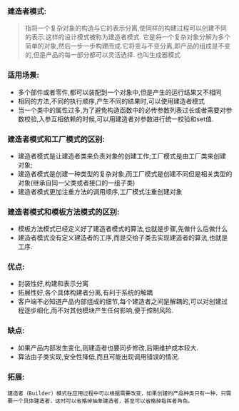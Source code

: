 ### 建造者模式:
> 指将一个复杂对象的构造与它的表示分离,使同样的构建过程可以创建不同的表示.这样的设计模式被称为建造者模式.
> 它是将一个复杂对象分解为多个简单的对象,然后一步一步构建而成.它将变与不变分离,即产品的组成是不变的,但是产品的每一部分都可以灵活选择.
> 也叫生成器模式

###  适用场景:
- 多个部件或者零件,都可以装配到一个对象中,但是产生的运行结果又不相同
- 相同的方法,不同的执行顺序,产生不同的结果时,可以使用建造者模式
- 当一个类中的属性过多,为了避免构造函数中的必传参数列表过长或者需要对参数校验,入参互相依赖的时候,可以用建造者对参数进行统一校验和set值.

### 建造者模式和工厂模式的区别:
- 建造者模式是让建造者类来负责对象的创建工作;工厂模式是由工厂类来创建对象;
- 建造者模式是创建一种类型的复杂对象,而工厂模式是创建不同但是相关类型的对象(继承自同一父类或者接口的一组子类)
- 建造者模式更加注重方法的调用顺序,工厂模式注重创建对象

### 建造者模式和模板方法模式的区别:
- 模板方法模式已经定义好了建造者模式的算法,也就是步骤,先做什么后做什么
- 建造者模式没有定义建造者的工序,而是交给子类去实现建造者的算法,也就是工序.

### 优点:
- 封装性好,构建和表示分离
- 拓展性好,各个具体构建者分离,有利于系统的解耦
- 客户端不必知道产品内部组成的细节,每个建造者之间是解耦的,可以对创建过程逐步细化,而不对其他模块产生任何影响,便于控制风险.

### 缺点:
- 如果产品内部发生变化,则建造者也要同步修改,后期维护成本较大.
- 算法由子类实现,安全性降低,而且可能出现调用错误的情况.

### 拓展:
`建造者（Builder）模式在应用过程中可以根据需要改变，如果创建的产品种类只有一种，只需要一个具体建造者，这时可以省略掉抽象建造者，甚至可以省略掉指挥者角色。`


